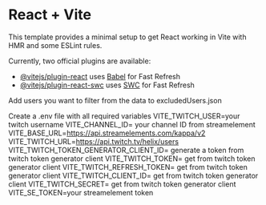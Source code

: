 # React + Vite

This template provides a minimal setup to get React working in Vite with HMR and some ESLint rules.

Currently, two official plugins are available:

- [@vitejs/plugin-react](https://github.com/vitejs/vite-plugin-react/blob/main/packages/plugin-react/README.md) uses [Babel](https://babeljs.io/) for Fast Refresh
- [@vitejs/plugin-react-swc](https://github.com/vitejs/vite-plugin-react-swc) uses [SWC](https://swc.rs/) for Fast Refresh

Add users you want to filter from the data to excludedUsers.json

Create a .env file with all required variables
VITE_TWITCH_USER=your twitch username
VITE_CHANNEL_ID= your channel ID from streamelement
VITE_BASE_URL=https://api.streamelements.com/kappa/v2
VITE_TWITCH_URL=https://api.twitch.tv/helix/users
VITE_TWITCH_TOKEN_GENERATOR_CLIENT_ID= generate a token from twitch token generator client
VITE_TWITCH_TOKEN= get from twitch token generator client
VITE_TWITCH_REFRESH_TOKEN= get from twitch token generator client
VITE_TWITCH_CLIENT_ID= get from twitch token generator client
VITE_TWITCH_SECRET= get from twitch token generator client
VITE_SE_TOKEN=your streamelement token
